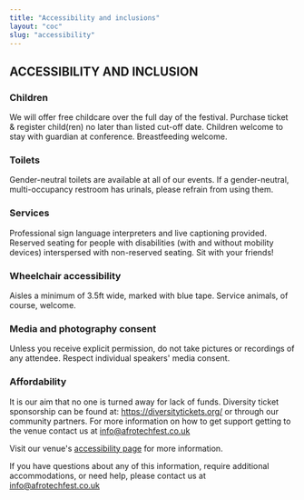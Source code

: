 ```yaml
---
title: "Accessibility and inclusions"
layout: "coc"
slug: "accessibility"
---
```


## ACCESSIBILITY AND INCLUSION


### Children
We will offer free childcare over the full day of the festival. Purchase ticket & register child(ren) no later than listed cut-off date. Children welcome to stay with guardian at conference. Breastfeeding welcome.

### Toilets
Gender-neutral toilets are available at all of our events. If a gender-neutral, multi-occupancy restroom has urinals, please refrain from using them. 

### Services
Professional sign language interpreters and live captioning provided. Reserved seating for people with disabilities (with and without mobility devices) interspersed with non-reserved seating. Sit with your friends!

### Wheelchair accessibility
Aisles a minimum of 3.5ft wide, marked with blue tape. Service animals, of course, welcome.

### Media and photography consent
Unless you receive explicit permission, do not take pictures or recordings of any attendee. Respect individual speakers' media consent.

### Affordability
It is our aim that no one is turned away for lack of funds. Diversity ticket sponsorship can be found at: https://diversitytickets.org/ or through our community partners. For more information on how to get support getting to the venue contact us at info@afrotechfest.co.uk

Visit our venue's <a href="https://www.richmix.org.uk/plan-your-visit/accessibility">accessibility page</a> for more information. 

If you have questions about any of this information, require additional accommodations, or need help, please contact us at info@afrotechfest.co.uk
